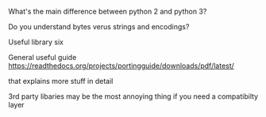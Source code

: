 

What's the main difference between python 2 and python 3?

Do you understand bytes verus strings and encodings?

Useful library six

General useful guide https://readthedocs.org/projects/portingguide/downloads/pdf/latest/

that explains more stuff in detail

3rd party libaries may be the most annoying thing if you need a compatibilty layer
